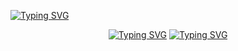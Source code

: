 [![Typing SVG](https://readme-typing-svg.demolab.com/?center=false&background=000000&color=00CC00&multiline=true&duration=600&pause=600&width=1000&height=400&font=Ubuntu+Mono&size=25&lines=​ javier@linux:+~$+echo+$GREETINGS;​ Hello+Earthlings;​ I'm+Javier/Pancake;​ Programmer+by+day;​ Cosmos+traveler+by;​ Traceback+(most+recent+call+last):;​ ​ ​ ​ ​ File+"github.com/Pankeking/Pankeking/README.md";​ ​ ​ ​ ​ line+1+in+<module>;​ TypeError:+unhashable+type:+'space-time-continuum';​ .;​ .;​ ^C;​ javier@linux:+~$)](https://git.io/typing-svg)

<div align="center">
  
  [![Typing SVG](https://readme-typing-svg.demolab.com/?background=FFFFFF&color=000000&vCenter=true&center=true&duration=1000&pause=2000&height=30&width=210&size=20&lines=Programmer+by+day)](https://git.io/typing-svg)
  [![Typing SVG](https://readme-typing-svg.demolab.com/?background=000000&color=FFFFFF&vCenter=true&center=true&duration=1000&pause=2000&height=30&width=300&size=20&lines=Cosmos+traveler+by+night)](https://git.io/typing-svg)
</div>
<!--
**Pankeking/Pankeking** is a ✨ _special_ ✨ repository because its `README.md` (this file) appears on your GitHub profile.

Here are some ideas to get you started:

- 🔭 I’m currently working on ...
- 🌱 I’m currently learning ...
- 👯 I’m looking to collaborate on ...
- 🤔 I’m looking for help with ...
- 💬 Ask me about ...
- 📫 How to reach me: ...
-  Pronouns: ...
- ⚡ Fun fact: ...
-->
What I find interesting: Stars 😄 and colonizing Mars, a far away horizon and Neil Degrasse Tyson
